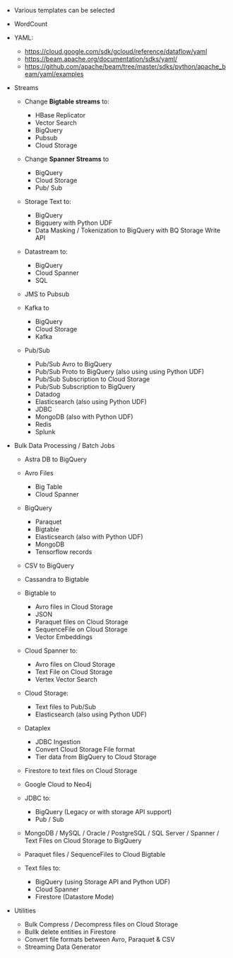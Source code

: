 - Various templates can be selected

- WordCount 

- YAML:
  - https://cloud.google.com/sdk/gcloud/reference/dataflow/yaml
  - https://beam.apache.org/documentation/sdks/yaml/
  - https://github.com/apache/beam/tree/master/sdks/python/apache_beam/yaml/examples  

- Streams
  - Change **Bigtable streams** to:
    - HBase Replicator
    - Vector Search
    - BigQuery
    - Pubsub
    - Cloud Storage

  - Change **Spanner Streams** to
    - BigQuery
    - Cloud Storage
    - Pub/ Sub

  - Storage Text to:
    - BigQuery
    - Bigquery with Python UDF
    - Data Masking / Tokenization to BigQuery with BQ Storage Write API

  - Datastream to:
    - BigQuery
    - Cloud Spanner
    - SQL

  - JMS to Pubsub

  - Kafka to
    - BigQuery
    - Cloud Storage
    - Kafka

  - Pub/Sub
    - Pub/Sub Avro to BigQuery
    - Pub/Sub Proto to BigQuery (also using using Python UDF) 
    - Pub/Sub Subscription to Cloud Storage
    - Pub/Sub Subscription to BigQuery
    - Datadog
    - Elasticsearch (also using Python UDF)
    - JDBC
    - MongoDB (also with Python UDF)
    - Redis
    - Splunk

- Bulk Data Processing / Batch Jobs
  - Astra DB to BigQuery

  - Avro Files
    - Big Table
    - Cloud Spanner

  - BigQuery
    - Paraquet
    - Bigtable
    - Elasticsearch (also with Python UDF)
    - MongoDB
    - Tensorflow records

  - CSV to BigQuery

  - Cassandra to Bigtable

  - Bigtable to
    - Avro files in Cloud Storage
    - JSON
    - Paraquet files on Cloud Storage
    - SequenceFile on Cloud Storage
    - Vector Embeddings

  - Cloud Spanner to:
    - Avro files on Cloud Storage
    - Text File on Cloud Storage
    - Vertex Vector Search

  - Cloud Storage:
    - Text files to Pub/Sub
    - Elasticsearch (also using Python UDF)

  - Dataplex
    - JDBC Ingestion
    - Convert Cloud Storage File format
    - Tier data from BigQuery to Cloud Storage

  - Firestore to text files on Cloud Storage

  - Google Cloud to Neo4j

  - JDBC to:
    - BigQuery (Legacy or with storage API support)
    - Pub / Sub
   
  - MongoDB / MySQL / Oracle / PostgreSQL / SQL Server / Spanner / Text Files on Cloud Storage to BigQuery

  - Paraquet files / SequenceFiles to Cloud Bigtable
 
  - Text files to:
    - BigQuery (using Storage API and Python UDF)
    - Cloud Spanner
    - Firestore (Datastore Mode)
   
- Utilities
  - Bulk Compress / Decompress files on Cloud Storage
  - Bullk delete entities in Firestore
  - Convert file formats between Avro, Paraquet & CSV
  - Streaming Data Generator
